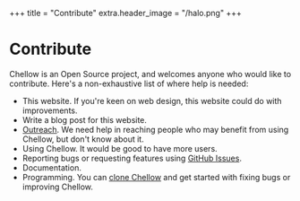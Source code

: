 +++
title = "Contribute"
extra.header_image = "/halo.png"
+++

# Contribute

Chellow is an Open Source project, and welcomes anyone who would like to contribute. Here's
a non-exhaustive list of where help is needed:

* This website. If you're keen on web design, this website could do with improvements.
* Write a blog post for this website.
* [Outreach](https://opensource.com/article/21/1/open-source-evangelist). We need help in reaching people who may benefit from using Chellow, but don't know about it.
* Using Chellow. It would be good to have more users.
* Reporting bugs or requesting features using [GitHub Issues](https://github.com/WessexWater/chellow/issues).
* Documentation.
* Programming. You can [clone Chellow](https://github.com/WessexWater/chellow) and get started with fixing bugs or improving Chellow.
